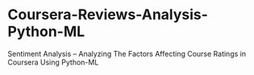 # Coursera-Reviews-Analysis-Python-ML
Sentiment Analysis –  Analyzing The Factors Affecting Course Ratings in Coursera Using Python-ML

